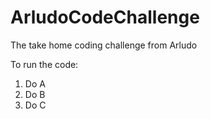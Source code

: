 # ArludoCodeChallenge
The take home coding challenge from Arludo

To run the code:
1. Do A
2. Do B
3. Do C
